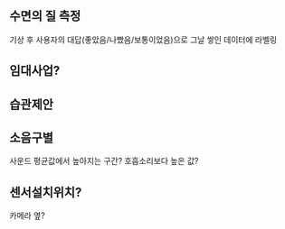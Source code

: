 ## 수면의 질 측정
기상 후 사용자의 대답(좋았음/나빴음/보통이었음)으로 그날 쌓인 데이터에 라벨링
## 임대사업? 
## 습관제안
## 소음구별
사운드 평균값에서 높아지는 구간? 호흡소리보다 높은 값?
## 센서설치위치?
카메라 옆?
